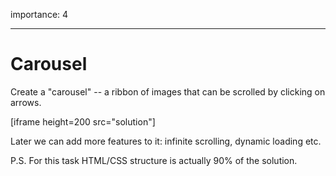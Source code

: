 importance: 4

---

# Carousel

Create a "carousel" -- a ribbon of images that can be scrolled by clicking on arrows.

[iframe height=200 src="solution"]

Later we can add more features to it: infinite scrolling, dynamic loading etc.

P.S. For this task HTML/CSS structure is actually 90% of the solution.
